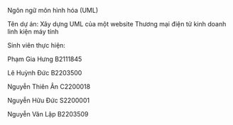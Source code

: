 Ngôn ngữ môn hình hóa (UML) 

Tên dự án: Xây dựng UML của một website Thương mại điện tử kinh doanh linh kiện máy tính

Sinh viên thực hiện:

Phạm Gia Hưng    B2111845 

Lê Huỳnh Đức     B2203500

Nguyễn Thiên Ân  C2200018

Nguyễn Hữu Đức   S2200001

Nguyễn Văn Lập   B2203509 
